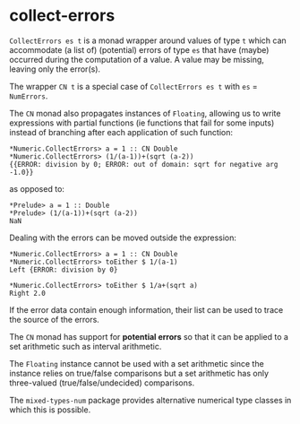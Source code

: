# collect-errors

`CollectErrors es t` is a monad wrapper around values of type `t` which can accommodate (a list of)
(potential) errors of type `es` that have (maybe) occurred during the computation
of a value.  A value may be missing, leaving only the error(s).

The wrapper `CN t` is a special case of `CollectErrors es t` with `es` = `NumErrors`.

The `CN` monad also propagates instances of `Floating`,
allowing us to write expressions with partial
functions (ie functions that fail for some inputs) instead of
branching after each application of such function:

    *Numeric.CollectErrors> a = 1 :: CN Double
    *Numeric.CollectErrors> (1/(a-1))+(sqrt (a-2))
    {{ERROR: division by 0; ERROR: out of domain: sqrt for negative arg -1.0}}

as opposed to:

    *Prelude> a = 1 :: Double
    *Prelude> (1/(a-1))+(sqrt (a-2))
    NaN

Dealing with the errors can be moved outside the expression:

    *Numeric.CollectErrors> a = 1 :: CN Double
    *Numeric.CollectErrors> toEither $ 1/(a-1)
    Left {ERROR: division by 0}

    *Numeric.CollectErrors> toEither $ 1/a+(sqrt a)
    Right 2.0

If the error data contain enough information, their list can be used to trace the source of the errors.

The `CN` monad has support for **potential errors** so that it can be applied to a set arithmetic such as interval arithmetic.

The `Floating` instance cannot be used with a set arithmetic since the instance relies on true/false comparisons but a set arithmetic has only three-valued (true/false/undecided) comparisons.

The `mixed-types-num` package provides alternative numerical type classes in which this is possible.
